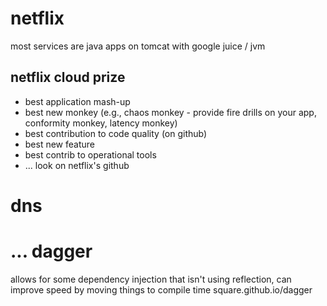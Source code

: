 netflix
=======
most services are java apps on tomcat with google juice / jvm

netflix cloud prize
-------------------
* best application mash-up
* best new monkey (e.g., chaos monkey - provide fire drills on your app, conformity monkey, latency monkey)
* best contribution to code quality (on github)
* best new feature
* best contrib to operational tools
* ...
look on netflix's github

dns
===
...
dagger
======
allows for some dependency injection that isn't using reflection, can improve speed by moving things to compile time
square.github.io/dagger